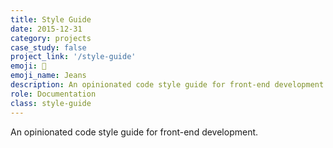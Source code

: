 ```yaml
---
title: Style Guide
date: 2015-12-31
category: projects
case_study: false
project_link: '/style-guide'
emoji: 👖
emoji_name: Jeans
description: An opinionated code style guide for front-end development.
role: Documentation
class: style-guide
---
```


An opinionated code style guide for front-end development.
